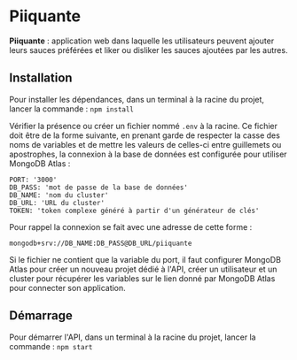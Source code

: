 # Piiquante

**Piiquante** : application web dans laquelle les utilisateurs peuvent ajouter leurs sauces préférées et liker ou disliker les sauces ajoutées par les autres.

## Installation

Pour installer les dépendances, dans un terminal à la racine du projet, lancer la commande : `npm install`

Vérifier la présence ou créer un fichier nommé `.env` à la racine. Ce fichier doit être de la forme suivante, en prenant garde de respecter la casse des noms de variables et de mettre les valeurs de celles-ci entre guillemets ou apostrophes, la connexion à la base de données est configurée pour utiliser MongoDB Atlas :

```
PORT: '3000'
DB_PASS: 'mot de passe de la base de données'
DB_NAME: 'nom du cluster'
DB_URL: 'URL du cluster'
TOKEN: 'token complexe généré à partir d'un générateur de clés'
```

Pour rappel la connexion se fait avec une adresse de cette forme :

`mongodb+srv://DB_NAME:DB_PASS@DB_URL/piiquante`

Si le fichier ne contient que la variable du port, il faut configurer MongoDB Atlas pour créer un nouveau projet dédié à l'API, créer un utilisateur et un cluster pour récupérer les variables sur le lien donné par MongoDB Atlas pour connecter son application.

## Démarrage

Pour démarrer l'API, dans un terminal à la racine du projet, lancer la commande : `npm start`